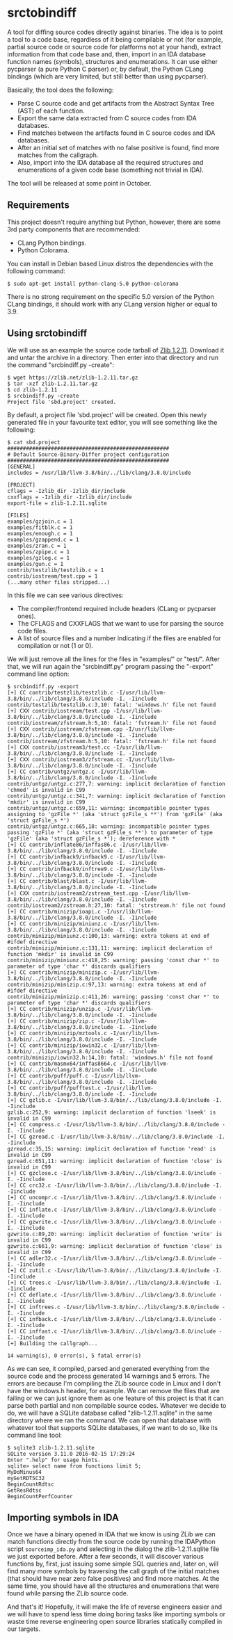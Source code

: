 # srctobindiff

A tool for diffing source codes directly against binaries. The idea is to point a tool to a code base, regardless of it being compilable or not (for example, partial source code or source code for platforms not at your hand), extract information from that code base and, then, import in an IDA database function names (symbols), structures and enumerations. It can use either pycparser (a pure Python C parser) or, by default, the Python CLang bindings (which are very limited, but still better than using pycparser).

Basically, the tool does the following:

 * Parse C source code and get artifacts from the Abstract Syntax Tree (AST) of each function.
 * Export the same data extracted from C source codes from IDA databases.
 * Find matches between the artifacts found in C source codes and IDA databases.
 * After an initial set of matches with no false positive is found, find more matches from the callgraph.
 * Also, import into the IDA database all the required structures and enumerations of a given code base (something not trivial in IDA).
 
 The tool will be released at some point in October.

## Requirements

This project doesn't require anything but Python, however, there are some 3rd party components that are recommended:

 * CLang Python bindings.
 * Python Colorama.
 
You can install in Debian based Linux distros the dependencies with the following command:
 
 ```$ sudo apt-get install python-clang-5.0 python-colorama```
 
There is no strong requirement on the specific 5.0 version of the Python CLang bindings, it should work with any CLang version higher or equal to 3.9.

## Using srctobindiff

We will use as an example the source code tarball of [Zlib 1.2.11](https://zlib.net/zlib-1.2.11.tar.gz). Download it and untar the archive in a directory. Then enter into that directory and run the command "srcbindiff.py -create":

```
$ wget https://zlib.net/zlib-1.2.11.tar.gz
$ tar -xzf zlib-1.2.11.tar.gz 
$ cd zlib-1.2.11
$ srcbindiff.py -create
Project file 'sbd.project' created.
```

By default, a project file 'sbd.project' will be created. Open this newly generated file in your favourite text editor, you will see something like the following:

```
$ cat sbd.project 
####################################################
# Default Source-Binary-Differ project configuration
####################################################
[GENERAL]
includes = /usr/lib/llvm-3.8/bin/../lib/clang/3.8.0/include

[PROJECT]
cflags = -Izlib_dir -Izlib_dir/include
cxxflags = -Izlib_dir -Izlib_dir/include
export-file = zlib-1.2.11.sqlite

[FILES]
examples/gzjoin.c = 1
examples/fitblk.c = 1
examples/enough.c = 1
examples/gzappend.c = 1
examples/zran.c = 1
examples/zpipe.c = 1
examples/gzlog.c = 1
examples/gun.c = 1
contrib/testzlib/testzlib.c = 1
contrib/iostream/test.cpp = 1
(...many other files stripped...)
```

In this file we can see various directives:

 * The compiler/frontend required include headers (CLang or pycparser ones).
 * The CFLAGS and CXXFLAGS that we want to use for parsing the source code files.
 * A list of source files and a number indicating if the files are enabled for compilation or not (1 or 0).
 
We will just remove all the lines for the files in "examples/" or "test/". After that, we will run again the "srcbindiff.py" program passing the "-export" command line option:

```
$ srcbindiff.py -export
[+] CC contrib/testzlib/testzlib.c -I/usr/lib/llvm-3.8/bin/../lib/clang/3.8.0/include -I. -Iinclude
contrib/testzlib/testzlib.c:3,10: fatal: 'windows.h' file not found
[+] CXX contrib/iostream/test.cpp -I/usr/lib/llvm-3.8/bin/../lib/clang/3.8.0/include -I. -Iinclude
contrib/iostream/zfstream.h:5,10: fatal: 'fstream.h' file not found
[+] CXX contrib/iostream/zfstream.cpp -I/usr/lib/llvm-3.8/bin/../lib/clang/3.8.0/include -I. -Iinclude
contrib/iostream/zfstream.h:5,10: fatal: 'fstream.h' file not found
[+] CXX contrib/iostream3/test.cc -I/usr/lib/llvm-3.8/bin/../lib/clang/3.8.0/include -I. -Iinclude
[+] CXX contrib/iostream3/zfstream.cc -I/usr/lib/llvm-3.8/bin/../lib/clang/3.8.0/include -I. -Iinclude
[+] CC contrib/untgz/untgz.c -I/usr/lib/llvm-3.8/bin/../lib/clang/3.8.0/include -I. -Iinclude
contrib/untgz/untgz.c:277,7: warning: implicit declaration of function 'chmod' is invalid in C99
contrib/untgz/untgz.c:341,7: warning: implicit declaration of function 'mkdir' is invalid in C99
contrib/untgz/untgz.c:659,11: warning: incompatible pointer types assigning to 'gzFile *' (aka 'struct gzFile_s **') from 'gzFile' (aka 'struct gzFile_s *')
contrib/untgz/untgz.c:665,18: warning: incompatible pointer types passing 'gzFile *' (aka 'struct gzFile_s **') to parameter of type 'gzFile' (aka 'struct gzFile_s *'); dereference with *
[+] CC contrib/inflate86/inffas86.c -I/usr/lib/llvm-3.8/bin/../lib/clang/3.8.0/include -I. -Iinclude
[+] CC contrib/infback9/infback9.c -I/usr/lib/llvm-3.8/bin/../lib/clang/3.8.0/include -I. -Iinclude
[+] CC contrib/infback9/inftree9.c -I/usr/lib/llvm-3.8/bin/../lib/clang/3.8.0/include -I. -Iinclude
[+] CC contrib/blast/blast.c -I/usr/lib/llvm-3.8/bin/../lib/clang/3.8.0/include -I. -Iinclude
[+] CXX contrib/iostream2/zstream_test.cpp -I/usr/lib/llvm-3.8/bin/../lib/clang/3.8.0/include -I. -Iinclude
contrib/iostream2/zstream.h:27,10: fatal: 'strstream.h' file not found
[+] CC contrib/minizip/ioapi.c -I/usr/lib/llvm-3.8/bin/../lib/clang/3.8.0/include -I. -Iinclude
[+] CC contrib/minizip/miniunz.c -I/usr/lib/llvm-3.8/bin/../lib/clang/3.8.0/include -I. -Iinclude
contrib/minizip/miniunz.c:100,13: warning: extra tokens at end of #ifdef directive
contrib/minizip/miniunz.c:131,11: warning: implicit declaration of function 'mkdir' is invalid in C99
contrib/minizip/miniunz.c:418,25: warning: passing 'const char *' to parameter of type 'char *' discards qualifiers
[+] CC contrib/minizip/minizip.c -I/usr/lib/llvm-3.8/bin/../lib/clang/3.8.0/include -I. -Iinclude
contrib/minizip/minizip.c:97,13: warning: extra tokens at end of #ifdef directive
contrib/minizip/minizip.c:411,26: warning: passing 'const char *' to parameter of type 'char *' discards qualifiers
[+] CC contrib/minizip/unzip.c -I/usr/lib/llvm-3.8/bin/../lib/clang/3.8.0/include -I. -Iinclude
[+] CC contrib/minizip/zip.c -I/usr/lib/llvm-3.8/bin/../lib/clang/3.8.0/include -I. -Iinclude
[+] CC contrib/minizip/mztools.c -I/usr/lib/llvm-3.8/bin/../lib/clang/3.8.0/include -I. -Iinclude
[+] CC contrib/minizip/iowin32.c -I/usr/lib/llvm-3.8/bin/../lib/clang/3.8.0/include -I. -Iinclude
contrib/minizip/iowin32.h:14,10: fatal: 'windows.h' file not found
[+] CC contrib/masmx64/inffas8664.c -I/usr/lib/llvm-3.8/bin/../lib/clang/3.8.0/include -I. -Iinclude
[+] CC contrib/puff/puff.c -I/usr/lib/llvm-3.8/bin/../lib/clang/3.8.0/include -I. -Iinclude
[+] CC contrib/puff/pufftest.c -I/usr/lib/llvm-3.8/bin/../lib/clang/3.8.0/include -I. -Iinclude
[+] CC gzlib.c -I/usr/lib/llvm-3.8/bin/../lib/clang/3.8.0/include -I. -Iinclude
gzlib.c:252,9: warning: implicit declaration of function 'lseek' is invalid in C99
[+] CC compress.c -I/usr/lib/llvm-3.8/bin/../lib/clang/3.8.0/include -I. -Iinclude
[+] CC gzread.c -I/usr/lib/llvm-3.8/bin/../lib/clang/3.8.0/include -I. -Iinclude
gzread.c:35,15: warning: implicit declaration of function 'read' is invalid in C99
gzread.c:651,11: warning: implicit declaration of function 'close' is invalid in C99
[+] CC gzclose.c -I/usr/lib/llvm-3.8/bin/../lib/clang/3.8.0/include -I. -Iinclude
[+] CC crc32.c -I/usr/lib/llvm-3.8/bin/../lib/clang/3.8.0/include -I. -Iinclude
[+] CC uncompr.c -I/usr/lib/llvm-3.8/bin/../lib/clang/3.8.0/include -I. -Iinclude
[+] CC inflate.c -I/usr/lib/llvm-3.8/bin/../lib/clang/3.8.0/include -I. -Iinclude
[+] CC gzwrite.c -I/usr/lib/llvm-3.8/bin/../lib/clang/3.8.0/include -I. -Iinclude
gzwrite.c:89,20: warning: implicit declaration of function 'write' is invalid in C99
gzwrite.c:661,9: warning: implicit declaration of function 'close' is invalid in C99
[+] CC adler32.c -I/usr/lib/llvm-3.8/bin/../lib/clang/3.8.0/include -I. -Iinclude
[+] CC zutil.c -I/usr/lib/llvm-3.8/bin/../lib/clang/3.8.0/include -I. -Iinclude
[+] CC trees.c -I/usr/lib/llvm-3.8/bin/../lib/clang/3.8.0/include -I. -Iinclude
[+] CC deflate.c -I/usr/lib/llvm-3.8/bin/../lib/clang/3.8.0/include -I. -Iinclude
[+] CC inftrees.c -I/usr/lib/llvm-3.8/bin/../lib/clang/3.8.0/include -I. -Iinclude
[+] CC infback.c -I/usr/lib/llvm-3.8/bin/../lib/clang/3.8.0/include -I. -Iinclude
[+] CC inffast.c -I/usr/lib/llvm-3.8/bin/../lib/clang/3.8.0/include -I. -Iinclude
[+] Building the callgraph...

14 warning(s), 0 error(s), 5 fatal error(s)
```

As we can see, it compiled, parsed and generated everything from the source code and the process generated 14 warnings and 5 errors. The errors are because I'm compiling the ZLib source code in Linux and I don't have the windows.h header, for example. We can remove the files that are failing or we can just ignore them as one feature of this project is that it can parse both partial and non compilable source codes. Whatever we decide to do, we will have a SQLite database called "zlib-1.2.11.sqlite" in the same directory where we ran the command. We can open that database with whatever tool that supports SQLite databases, if we want to do so, like its command line tool:

```
$ sqlite3 zlib-1.2.11.sqlite 
SQLite version 3.11.0 2016-02-15 17:29:24
Enter ".help" for usage hints.
sqlite> select name from functions limit 5;
MyDoMinus64
myGetRDTSC32
BeginCountRdtsc
GetResRdtsc
BeginCountPerfCounter
```

## Importing symbols in IDA

Once we have a binary opened in IDA that we know is using ZLib we can match functions directly from the source code by running the IDAPython script ```sourceimp_ida.py``` and selecting in the dialog the zlib-1.2.11.sqlite file we just exported before. After a few seconds, it will discover various functions by, first, just issuing some simple SQL queries and, later on, will find many more symbols by traversing the call graph of the initial matches (that should have near zero false positives) and find more matches. At the same time, you should have all the structures and enumerations that were found while parsing the ZLib source code.

And that's it! Hopefully, it will make the life of reverse engineers easier and we will have to spend less time doing boring tasks like importing symbols or waste time reverse engineering open source libraries statically compiled in our targets.
